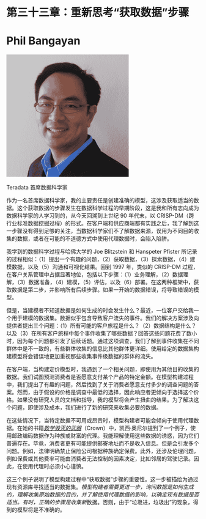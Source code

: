 # 第三十三章：重新思考“获取数据”步骤

# Phil Bangayan

![](img/phil_bangayan.png)

Teradata 首席数据科学家

作为一名首席数据科学家，我的主要责任是创建准确的模型，这涉及获取适当的数据。这个获取数据的步骤发生在数据科学过程的早期阶段，这是我和所有志向成为数据科学家的人学习到的，从今天回溯到上世纪 90 年代末，以 CRISP-DM（跨行业标准数据挖掘过程）的形式。在客户端和供应商端都有实践之后，我了解到这一步骤没有得到足够的关注，当数据科学家们不了解数据来源，误用为不同目的收集的数据，或者在可能的不道德方式中使用代理数据时，会陷入陷阱。

我学到的数据科学过程与哈佛大学的 Joe Blitzstein 和 Hanspeter Pfister 所记录的过程相似：（1）提出一个有趣的问题，（2）获取数据，（3）探索数据，（4）建模数据，以及（5）沟通和可视化结果。回到 1997 年，类似的 CRISP-DM 过程，在客户关系管理中占据显著地位，包括以下步骤：（1）业务理解，（2）数据理解，（3）数据准备，（4）建模，（5）评估，以及（6）部署。在这两种框架中，获取数据是第二步，并影响所有后续步骤。如果一开始的数据错误，将导致错误的模型。

但是，当建模者不知道数据是如何生成的时会发生什么？最近，一位客户交给我一个用于建模的数据集。数据似乎包含导致客户流失的事件。我们的解决方案涉及向提供者提出三个问题：（1）所有可能的客户旅程是什么？（2）数据结构是什么？以及（3）在所有客户旅程中每个事件收集了哪些数据？回答这些问题花费了数小时，因为每个问题都引发了后续话题。通过这项调查，我们了解到事件收集在不同群体中是不一致的，有些群体收集的信息比其他群体更详细。使用给定的数据集构建模型将会错误地更加重视那些收集事件级数据的群体的流失。

在客户端，当构建定价模型时，我遇到了一个相关问题，即使用为其他目的收集的数据。我们试图预测消费者是否愿意支付某个产品的特定金额。在模型构建过程中，我们提出了有趣的问题，然后找到了关于消费者愿意支付多少的调查问题的答案。然而，由于假设的价格是调查中最低的选择，因此响应者更倾向于选择这个价格。如果没有研究人员的文档和指导，我的模型将会产生扭曲的结果。为了解决这个问题，即使涉及成本，我们进行了新的研究来收集必要的数据。

在这些情况下，当特定数据不可用或昂贵时，模型构建者可能会倾向于使用代理数据。在她的书籍[*数学毁灭的武器*](https://weaponsofmathdestructionbook.com)（Crown）中，凯西·奥尼尔提到了一个例子，使用邮政编码数据作为种族或财富的代理。我能理解使用这些数据的诱惑，因为它们普遍存在。毕竟，消费者更有可能提供邮寄地址而不是收入信息。但是会引发多个问题。例如，法律明确禁止保险公司根据种族确定保费。此外，还涉及伦理问题，例如保费或其他费率可能由消费者无法控制的因素决定，比如邻居的驾驶记录。因此，在使用代理时必须小心谨慎。

这三个例子说明了模型构建过程中“获取数据”步骤的重要性。这一步被描绘为通过现有资源库寻找适当的数据集。*模型构建者需要更进一步，询问数据是如何生成的，理解收集原始数据的目的，并了解使用代理数据的影响，以确定现有数据是否适当。*有时，正确的步骤是收集*新*数据。否则，由于“垃圾进，垃圾出”的现象，得到的模型将是不准确的。
